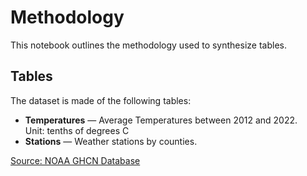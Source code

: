<!-- @id qoRpRpqdQNMhfh27hig95l -->
# Methodology

This notebook outlines the methodology used to synthesize tables.

<!-- @id cdrKCnSilpAjSdrscbHuNp -->
## Tables

The dataset is made of the following tables:

- **Temperatures** — Average Temperatures between 2012 and 2022.  
Unit: tenths of degrees C
- **Stations** — Weather stations by counties. 

[Source: NOAA GHCN Database](https://noaa-ghcn-pds.s3.amazonaws.com/index.html)
